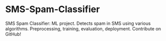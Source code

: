 # SMS-Spam-Classifier
SMS Spam Classifier: ML project. Detects spam in SMS using various algorithms. Preprocessing, training, evaluation, deployment. Contribute on GitHub!
